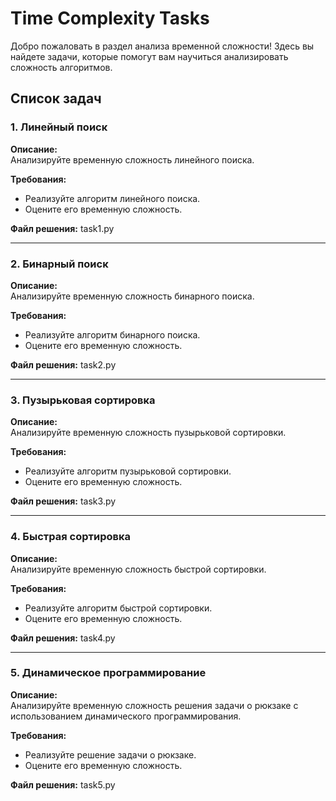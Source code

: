 # Time Complexity Tasks

Добро пожаловать в раздел анализа временной сложности! Здесь вы найдете задачи, которые помогут вам научиться анализировать сложность алгоритмов.

## Список задач

### 1. Линейный поиск
**Описание:**  
Анализируйте временную сложность линейного поиска.  

**Требования:**  
- Реализуйте алгоритм линейного поиска.
- Оцените его временную сложность.

**Файл решения:** task1.py

---

### 2. Бинарный поиск
**Описание:**  
Анализируйте временную сложность бинарного поиска.  

**Требования:**  
- Реализуйте алгоритм бинарного поиска.
- Оцените его временную сложность.

**Файл решения:** task2.py

---

### 3. Пузырьковая сортировка
**Описание:**  
Анализируйте временную сложность пузырьковой сортировки.  

**Требования:**  
- Реализуйте алгоритм пузырьковой сортировки.
- Оцените его временную сложность.

**Файл решения:** task3.py

---

### 4. Быстрая сортировка
**Описание:**  
Анализируйте временную сложность быстрой сортировки.  

**Требования:**  
- Реализуйте алгоритм быстрой сортировки.
- Оцените его временную сложность.

**Файл решения:** task4.py

---

### 5. Динамическое программирование
**Описание:**  
Анализируйте временную сложность решения задачи о рюкзаке с использованием динамического программирования.  

**Требования:**  
- Реализуйте решение задачи о рюкзаке.
- Оцените его временную сложность.

**Файл решения:** task5.py